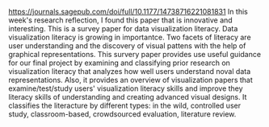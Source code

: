 https://journals.sagepub.com/doi/full/10.1177/14738716221081831
In this week's research reflection, I found this paper that is innovative and interesting. This is a survey paper for data visualization literacy.
Data visualization literacy is growing in importantce. Two facets of literacy are user understanding and the discovery of visual pattens with the help of graphical representations.
This survery paper provides use useful guidance for our final project by examining and classifying prior research on visualization literacy that analyzes how well users understand noval data representations. Also, it provides an overview of visualization papers that examine/test/study users' visualization literacy skills and improve they literacy skills of understanding and creating advanced visual designs. It classifies the literacture by different types: in the wild, controlled user study, classroom-based, crowdsourced evaluation, literature review. 
